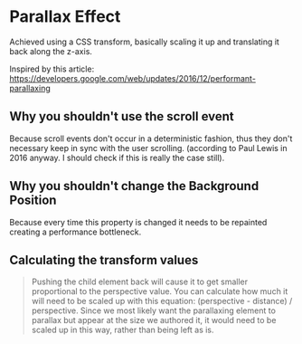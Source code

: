 # Parallax Effect
Achieved using a CSS transform, basically scaling it up and translating it back along the z-axis.

Inspired by this article: https://developers.google.com/web/updates/2016/12/performant-parallaxing

## Why you shouldn't use the scroll event
Because scroll events don't occur in a deterministic fashion, thus they don't necessary keep in sync with the user scrolling. (according to Paul Lewis in 2016 anyway. I should check if this is really the case still).

## Why you shouldn't change the Background Position
Because every time this property is changed it needs to be repainted creating a performance bottleneck.

## Calculating the transform values

> Pushing the child element back will cause it to get smaller proportional to the perspective value. You can calculate how much it will need to be scaled up with this equation: (perspective - distance) / perspective. Since we most likely want the parallaxing element to parallax but appear at the size we authored it, it would need to be scaled up in this way, rather than being left as is.



